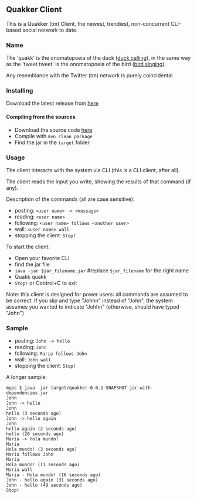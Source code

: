 ## Quakker Client

This is a Quakker (tm) Client, the newest, trendiest, non-concurrent CLI-based social network to date.

### Name

The 'quakk' is the onomatopoeia of the duck ([duck calling](https://en.wikipedia.org/wiki/Cross-linguistic_onomatopoeias#Duck_calling)), in the same way as the 'tweet tweet' is the
onomatopoeia of the bird ([bird singing](https://en.wikipedia.org/wiki/Cross-linguistic_onomatopoeias#Bird_singing)).

Any resemblance with the Twitter (tm) network is purely coincidental

### Installing

Download the latest release from [here](https://github.com/alvarogarcia7/quakk-kata-java/releases)

#### Compiling from the sources

 * Download the source code [here](https://github.com/alvarogarcia7/quakk-kata-java)
 * Compile with ```mvn clean package```
 * Find the jar in the ``target`` folder

### Usage

The client interacts with the system via CLI (this is a CLI client, after all).

The client reads the input you write, showing the results of that command (if any).

Description of the commands (all are case sensitive):

  * posting: ``<user name> -> <message>``
  * reading: ``<user name>``
  * following: ``<user name> follows <another user>``
  * wall: ``<user name> wall``
  * stopping the client: ``Stop!``

To start the client:

  * Open your favorite CLI
  * find the jar file
  * ``java -jar $jar_filename.jar`` #replace ``$jar_filename`` for the right name
  * Quakk quakk
  * ``Stop!`` or Control+C to exit

Note: this client is designed for power users: all commands are assumed to be correct. If you slip and type "Johhn"
instead of "John", the system assumes you wanted to indicate "Johhn" (otherwise, should have typed "John")

### Sample

  * posting: ``John -> hello``
  * reading: ``John``
  * following: ``Maria follows John``
  * wall: ``John wall``
  * stopping the client: ``Stop!``

A longer sample:

```
mypc $ java -jar target/quakker-0.0.1-SNAPSHOT-jar-with-dependencies.jar
John
John -> hello
John
hello (3 seconds ago)
John -> hello again
John
hello again (2 seconds ago)
hello (20 seconds ago)
Maria -> Hola mundo!
Maria
Hola mundo! (3 seconds ago)
Maria follows John
Maria
Hola mundo! (11 seconds ago)
Maria wall
Maria - Hola mundo! (16 seconds ago)
John - hello again (31 seconds ago)
John - hello (49 seconds ago)
Stop!
```

